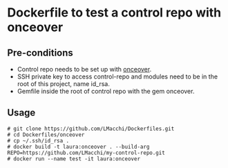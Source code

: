 # Dockerfile to test a control repo with onceover

## Pre-conditions
- Control repo needs to be set up with [onceover](https://github.com/dylanratcliffe/onceover).
- SSH private key to access control-repo and modules need to be in the root of this project, name id_rsa.
- Gemfile inside the root of control repo with the gem onceover.

## Usage

```
# git clone https://github.com/LMacchi/Dockerfiles.git
# cd Dockerfiles/onceover
# cp ~/.ssh/id_rsa .
# docker build -t laura:onceover . --build-arg REPO=https://github.com/LMacchi/my-control-repo.git
# docker run --name test -it laura:onceover
```

